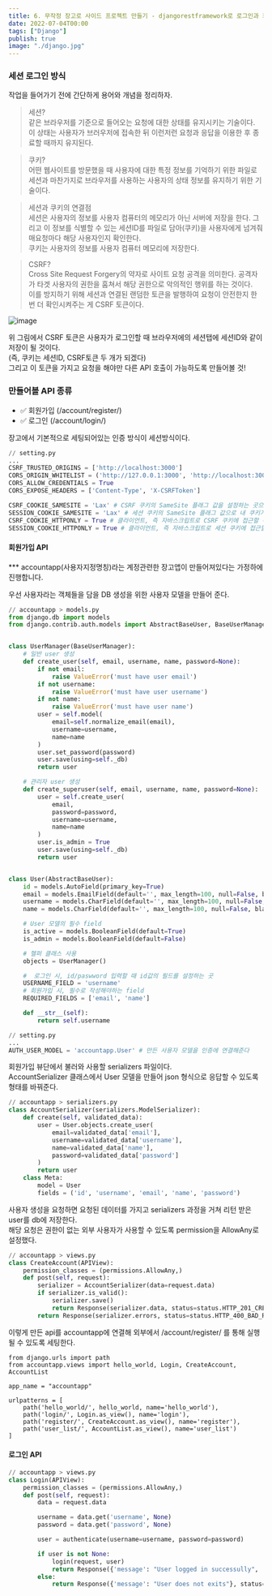 ```yaml
---
title: 6. 무작정 장고로 사이드 프로젝트 만들기 - djangorestframework로 로그인과 회원가입 API 만들기
date: 2022-07-04T00:00
tags: ["Django"]
publish: true
image: "./django.jpg"
---
```


### 세션 로그인 방식

작업을 들어가기 전에 간단하게 용어와 개념을 정리하자.

> 세션?  
> 같은 브라우저를 기준으로 들어오는 요청에 대한 상태를 유지시키는 기술이다. 이 상태는 사용자가 브러우저에 접속한 뒤 이런저런 요청과 응답을 이용한 후 종료할 때까지 유지된다.

> 쿠키?  
> 어떤 웹사이트를 방문했을 때 사용자에 대한 특정 정보를 기억하기 위한 파일로 세션과 마찬가지로 브라우저를 사용하는 사용자의 상태 정보를 유지하기 위한 기술이다.

> 세션과 쿠키의 연결점  
> 세션은 사용자의 정보를 사용자 컴퓨터의 메모리가 아닌 서버에 저장을 한다. 그리고 이 정보를 식별할 수 있는 세션ID를 파일로 담아(쿠키)을 사용자에게 넘겨줘 매요청마다 해당 사용자인지 확인한다.  
> 쿠키는 사용자의 정보를 사용자 컴퓨터 메모리에 저장한다.

> CSRF?  
> Cross Site Request Forgery의 약자로 사이트 요청 공격을 의미한다. 공격자가 타겟 사용자의 권한을 훔쳐서 해당 권한으로 악의적인 행위를 하는 것이다.  
> 이를 방지하기 위해 세션과 연결된 랜덤한 토큰을 발행하여 요청이 안전한지 한번 더 확인시켜주는 게 CSRF 토큰이다.

![image](https://user-images.githubusercontent.com/24996316/177935433-9242d85c-a247-4ff2-a3eb-b32242d4566c.png)

위 그림에서 CSRF 토큰은 사용자가 로그인할 때 브라우저에의 세션탭에 세션ID와 같이 저장이 될 것이다.  
(즉, 쿠키는 세션ID, CSRF토큰 두 개가 되겠다)  
그리고 이 토큰을 가지고 요청을 해야만 다른 API 호출이 가능하도록 만들어볼 것!

### 만들어볼 API 종류

- ✅ 회원가입 (/account/register/)
- ✅ 로그인 (/account/login/)

장고에서 기본적으로 세팅되어있는 인증 방식이 세션방식이다.

```python
// setting.py
...
CSRF_TRUSTED_ORIGINS = ['http://localhost:3000']
CORS_ORIGIN_WHITELIST = ('http://127.0.0.1:3000', 'http://localhost:3000')
CORS_ALLOW_CREDENTIALS = True
CORS_EXPOSE_HEADERS = ['Content-Type', 'X-CSRFToken']

CSRF_COOKIE_SAMESITE = 'Lax' # CSRF 쿠키의 SameSite 플래그 값을 설정하는 곳으로 내 쿠키가 사이트 간에 요청되는 걸 막는다
SESSION_COOKIE_SAMESITE = 'Lax' # 세션 쿠키의 SameSite 플래그 값으로 내 쿠키가 사이트 간에 요청되는 걸 막는다
CSRF_COOKIE_HTTPONLY = True # 클라이언트, 즉 자바스크립트로 CSRF 쿠키에 접근할 수 없다
SESSION_COOKIE_HTTPONLY = True # 클라이언트, 즉 자바스크립트로 세션 쿠키에 접근할 수 없다

```

#### 회원가입 API

\*\*\* accountapp(사용자지정명칭)라는 계정관련한 장고앱이 만들어져있다는 가정하에 진행합니다.

우선 사용자라는 객체들을 담을 DB 생성을 위한 사용자 모델을 만들어 준다.

```python
// accountapp > models.py
from django.db import models
from django.contrib.auth.models import AbstractBaseUser, BaseUserManager


class UserManager(BaseUserManager):
    # 일반 user 생성
    def create_user(self, email, username, name, password=None):
        if not email:
            raise ValueError('must have user email')
        if not username:
            raise ValueError('must have user username')
        if not name:
            raise ValueError('must have user name')
        user = self.model(
            email=self.normalize_email(email),
            username=username,
            name=name
        )
        user.set_password(password)
        user.save(using=self._db)
        return user

    # 관리자 user 생성
    def create_superuser(self, email, username, name, password=None):
        user = self.create_user(
            email,
            password=password,
            username=username,
            name=name
        )
        user.is_admin = True
        user.save(using=self._db)
        return user


class User(AbstractBaseUser):
    id = models.AutoField(primary_key=True)
    email = models.EmailField(default='', max_length=100, null=False, blank=False, unique=True)
    username = models.CharField(default='', max_length=100, null=False, blank=False, unique=True)
    name = models.CharField(default='', max_length=100, null=False, blank=False)

    # User 모델의 필수 field
    is_active = models.BooleanField(default=True)
    is_admin = models.BooleanField(default=False)

    # 헬퍼 클래스 사용
    objects = UserManager()

    #  로그인 시, id/paswword 입력할 때 id값의 필드를 설정하는 곳
    USERNAME_FIELD = 'username'
    # 회원가입 시, 필수로 작성해야하는 field
    REQUIRED_FIELDS = ['email', 'name']

    def __str__(self):
        return self.username


```

```python
// setting.py
...
AUTH_USER_MODEL = 'accountapp.User' # 만든 사용자 모델을 인증에 연결해준다
```

회원가입 뷰단에서 불러와 사용할 serializers 파일이다.  
AccountSerializer 클래스에서 User 모델을 만들어 json 형식으로 응답할 수 있도록 형태를 바꿔준다.

```python
// accountapp > serializers.py
class AccountSerializer(serializers.ModelSerializer):
    def create(self, validated_data):
        user = User.objects.create_user(
            email=validated_data['email'],
            username=validated_data['username'],
            name=validated_data['name'],
            password=validated_data['password']
        )
        return user
    class Meta:
        model = User
        fields = ('id', 'username', 'email', 'name', 'password')
```

사용자 생성을 요청하면 요청된 데이터를 가지고 serializers 과정을 거쳐 리턴 받은 user를 db에 저장한다.  
해당 요청은 권한이 없는 외부 사용자가 사용할 수 있도록 permission을 AllowAny로 설정했다.

```python
// accountapp > views.py
class CreateAccount(APIView):
    permission_classes = (permissions.AllowAny,)
    def post(self, request):
        serializer = AccountSerializer(data=request.data)
        if serializer.is_valid():
            serializer.save()
            return Response(serializer.data, status=status.HTTP_201_CREATED)
        return Response(serializer.errors, status=status.HTTP_400_BAD_REQUEST)
```

이렇게 만든 api를 accountapp에 연결해 외부에서 /account/register/ 를 통해 실행될 수 있도록 세팅한다.

```
from django.urls import path
from accountapp.views import hello_world, Login, CreateAccount, AccountList

app_name = "accountapp"

urlpatterns = [
    path('hello_world/', hello_world, name='hello_world'),
    path('login/', Login.as_view(), name='login'),
    path('register/', CreateAccount.as_view(), name='register'),
    path('user_list/', AccountList.as_view(), name='user_list')
]

```

#### 로그인 API

```python
// accountapp > views.py
class Login(APIView):
    permission_classes = (permissions.AllowAny,)
    def post(self, request):
        data = request.data

        username = data.get('username', None)
        password = data.get('password', None)

        user = authenticate(username=username, password=password)

        if user is not None:
            login(request, user)
            return Response({'message': "User logged in successully", 'data': user.id})
        else:
            return Response({'message': "User does not exits"}, status=400)
```
